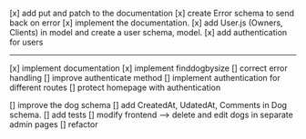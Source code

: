 [x] add put and patch to the documentation
[x] create Error schema to send back on error
[x] implement the documentation.
[x] add User.js (Owners, Clients) in model and create a user schema, model.
[x] add authentication for users

---

[x] implement documentation
[x] implement finddogbysize
[] correct error handling
[] improve authenticate method
[] implement authentication for different routes
[] protect homepage with authentication


[] improve the dog schema
[] add CreatedAt, UdatedAt, Comments in Dog schema.
[] add tests
[] modify frontend --> delete and edit dogs in separate admin pages
[] refactor
